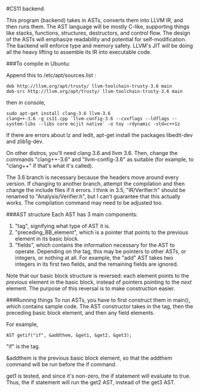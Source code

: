 #CS11 backend

This program (backend) takes in ASTs, converts them into LLVM IR, and then runs them. The AST language will be mostly C-like, supporting things like stacks, functions, structures, destructors, and control flow. The design of the ASTs will emphasize readability and potential for self-modification. The backend will enforce type and memory safety. LLVM's JIT will be doing all the heavy lifting to assemble its IR into executable code.


###To compile in Ubuntu:

Append this to /etc/apt/sources.list :
```
deb http://llvm.org/apt/trusty/ llvm-toolchain-trusty-3.6 main
deb-src http://llvm.org/apt/trusty/ llvm-toolchain-trusty-3.6 main
```
then in console,
```
sudo apt-get install clang-3.6 llvm-3.6
clang++-3.6 -g cs11.cpp `llvm-config-3.6 --cxxflags --ldflags --system-libs --libs core mcjit native` -o toy -rdynamic -std=c++1z
```
If there are errors about lz and ledit, apt-get install the packages libedit-dev and zlib1g-dev.

On other distros, you'll need clang 3.6 and llvm 3.6. Then, change the commands "clang++-3.6" and "llvm-config-3.6" as suitable (for example, to "clang++" if that's what it's called).

The 3.6 branch is necessary because the headers move around every version. If changing to another branch, attempt the compilation and then change the include files if it errors. I think in 3.5, "IR/Verifier.h" should be renamed to "Analysis/Verifier.h", but I can't guarantee that this actually works. The compilation command may need to be adjusted too.

###AST structure
Each AST has 3 main components:

1. "tag", signifying what type of AST it is.
2. "preceding_BB_element", which is a pointer that points to the previous element in its basic block.
3. "fields", which contains the information necessary for the AST to operate. Depending on the tag, this may be pointers to other ASTs, or integers, or nothing at all. For example, the "add" AST takes two integers in its first two fields, and the remaining fields are ignored.

Note that our basic block structure is reversed: each element points to the _previous_ element in the basic block, instead of pointers pointing to the _next_ element. The purpose of this reversal is to make construction easier.

###Running things
To run ASTs, you have to first construct them in main(), which contains sample code. The AST constructor takes in the tag, then the preceding basic block element, and then any field elements.

For example,
```
AST getif("if", &addthem, &get1, &get2, &get3);
```

"if" is the tag.

&addthem is the previous basic block element, so that the addthem command will be run before the if command.

get1 is tested, and since it's non-zero, the if statement will evaluate to true. Thus, the if statement will run the get2 AST, instead of the get3 AST.
